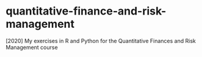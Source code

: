 # quantitative-finance-and-risk-management
[2020] My exercises in R and Python for the Quantitative Finances and Risk Management course
